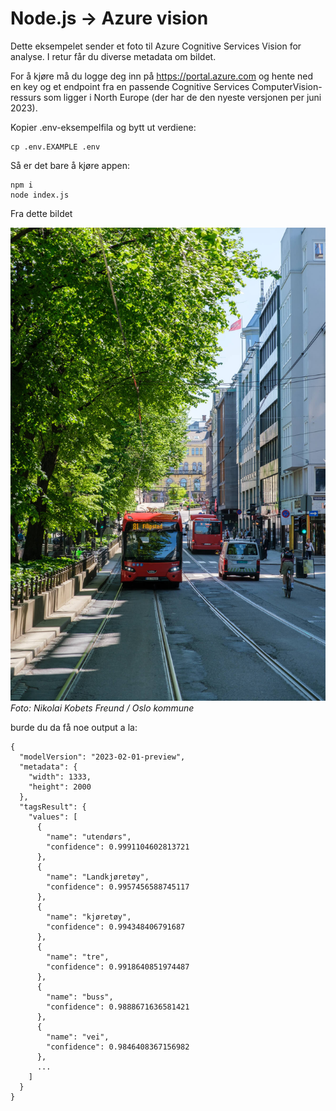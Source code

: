# Node.js -> Azure vision

Dette eksempelet sender et foto til Azure Cognitive Services Vision for analyse. I retur får du diverse metadata om bildet.

For å kjøre må du logge deg inn på https://portal.azure.com og hente ned en key og et endpoint fra en passende Cognitive Services ComputerVision-ressurs som ligger i North Europe (der har de den nyeste versjonen per juni 2023).

Kopier .env-eksempelfila og bytt ut verdiene:

```
cp .env.EXAMPLE .env
```

Så er det bare å kjøre appen:

```
npm i
node index.js
```

Fra dette bildet

![Rød rutebuss i gatemiljø](demo_image_photo_nikolai_kobets_freund.jpg) _Foto: Nikolai Kobets Freund / Oslo kommune_

burde du da få noe output a la:

```
{
  "modelVersion": "2023-02-01-preview",
  "metadata": {
    "width": 1333,
    "height": 2000
  },
  "tagsResult": {
    "values": [
      {
        "name": "utendørs",
        "confidence": 0.9991104602813721
      },
      {
        "name": "Landkjøretøy",
        "confidence": 0.9957456588745117
      },
      {
        "name": "kjøretøy",
        "confidence": 0.994348406791687
      },
      {
        "name": "tre",
        "confidence": 0.9918640851974487
      },
      {
        "name": "buss",
        "confidence": 0.9888671636581421
      },
      {
        "name": "vei",
        "confidence": 0.9846408367156982
      },
      ...
    ]
  }
}

```

